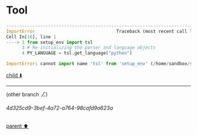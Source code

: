 # Tool

```python
---------------------------------------------------------------------------
ImportError                               Traceback (most recent call last)
Cell In[16], line 1
----> 1 from setup_env import tsl
      3 # Re-initializing the parser and language objects
      4 PY_LANGUAGE = tsl.get_language("python")

ImportError: cannot import name 'tsl' from 'setup_env' (/home/sandbox/setup_env.py)

```

[child ⬇️](#4d325cd9-3bef-4a72-a764-98cafd9a623a)

---

(other branch ⎇)
###### 4d325cd9-3bef-4a72-a764-98cafd9a623a
[parent ⬆️](#a96833d6-ebb1-48b2-a998-8d6841cfe142)

